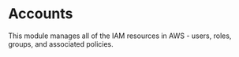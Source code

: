 # Accounts

This module manages all of the IAM resources in AWS - users, roles, groups, and associated policies.
